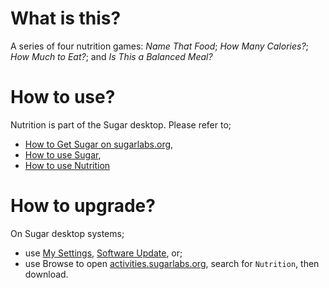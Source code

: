 What is this?
=============
A series of four nutrition games: *Name That Food*; *How Many Calories?*; *How Much to Eat?*; and *Is This a Balanced Meal?*

How to use?
===========

Nutrition is part of the Sugar desktop.  Please refer to;

* [How to Get Sugar on sugarlabs.org](https://sugarlabs.org/),
* [How to use Sugar](https://help.sugarlabs.org/),
* [How to use Nutrition](https://help.sugarlabs.org/nutrition.html)

How to upgrade?
===============

On Sugar desktop systems;
* use [My Settings](https://help.sugarlabs.org/en/my_settings.html), [Software Update](https://help.sugarlabs.org/en/my_settings.html#software-update), or;
* use Browse to open [activities.sugarlabs.org](https://activities.sugarlabs.org/), search for `Nutrition`, then download.
